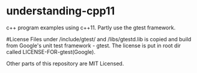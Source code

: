 # understanding-cpp11
c++ program examples using c++11. Partly use the gtest framework.


#License
Files under /include/gtest/ and /libs/gtestd.lib is copied and build from Google's unit test framework - gtest.
The license is put in root dir called LICENSE-FOR-gtest(Google).

Other parts of this repository are MIT Licensed.
